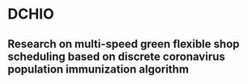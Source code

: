 # DCHIO
## Research on multi-speed green flexible shop scheduling based on discrete coronavirus population immunization algorithm
